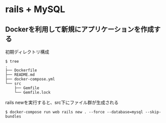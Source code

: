 # rails + MySQL
## Dockerを利用して新規にアプリケーションを作成する
初期ディレクトリ構成
```
$ tree
.
├── Dockerfile
├── README.md
├── docker-compose.yml
└── src
    ├── Gemfile
    └── Gemfile.lock
```
rails newを実行すると、src下にファイル群が生成される
```
$ docker-compose run web rails new . --force --database=mysql --skip-bundles
```